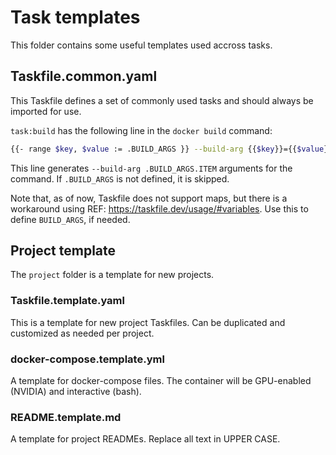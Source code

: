 # Task templates

This folder contains some useful templates used accross tasks.

## Taskfile.common.yaml

This Taskfile defines a set of commonly used tasks and should always be imported for use.

`task:build` has the following line in the `docker build` command:

```sh
{{- range $key, $value := .BUILD_ARGS }} --build-arg {{$key}}={{$value}} {{- end}}
```

This line generates `--build-arg .BUILD_ARGS.ITEM` arguments for the command. If `.BUILD_ARGS` is not defined, it is skipped.

Note that, as of now, Taskfile does not support maps, but there is a workaround using REF: <https://taskfile.dev/usage/#variables>. Use this to define `BUILD_ARGS`, if needed.

## Project template

The `project` folder is a template for new projects.

### Taskfile.template.yaml

This is a template for new project Taskfiles. Can be duplicated and customized as needed per project.

### docker-compose.template.yml

A template for docker-compose files. The container will be GPU-enabled (NVIDIA) and interactive (bash).

### README.template.md

A template for project READMEs. Replace all text in UPPER CASE.
